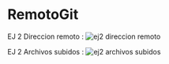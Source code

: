 # RemotoGit

EJ 2 Direccion remoto :
![ej2 direccion remoto](https://user-images.githubusercontent.com/124048104/218708361-7ea31e0d-eac1-4837-bb87-417304b78203.png)

EJ 2 Archivos subidos :
![ej2 archivos subidos](https://user-images.githubusercontent.com/124048104/218708352-f451d0c2-16ff-4813-9776-f9ec30395a9d.png)



